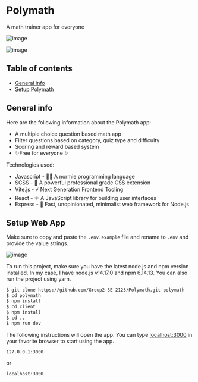 # Polymath

A math trainer app for everyone

![image](https://user-images.githubusercontent.com/49836841/150129856-63b6c58d-4e38-4e88-9b68-1411179f54db.png)

![image](https://user-images.githubusercontent.com/49836841/150130011-8f3551d1-7c7b-4a8f-a45e-710948225ace.png)

## Table of contents

- [General info](#general-info)
- [Setup Polymath](#setup-web-app)

## General info

Here are the following information about the Polymath app:

- A multiple choice question based math app
- Filter questions based on category, quiz type and difficulty
- Scoring and reward based system
- ✨Free for everyone ✨

Technologies used:

- Javascript - 👨‍💻 A normie programming language
- SCSS - 💅 A powerful professional grade CSS extension
- Vite.js - ⚡ Next Generation Frontend Tooling
- React - ⚛️ A JavaScript library for building user interfaces
- Express - 💨 Fast, unopinionated, minimalist web framework for Node.js

## Setup Web App

Make sure to copy and paste the `.env.example` file and rename to `.env` and provide the value strings.

![image](https://user-images.githubusercontent.com/49836841/150133495-65061595-47d3-4656-a058-e77d62f288e0.png)

To run this project, make sure you have the latest node.js and npm version installed. In my case, I have node.js v14.17.0 and npm 6.14.13.
You can also run the project using yarn.

```sh
$ git clone https://github.com/Group2-SE-2123/Polymath.git polymath
$ cd polymath
$ npm install
$ cd client
$ npm install
$ cd ..
$ npm run dev
```

The following instructions will open the app. You can type [localhost:3000](localhost.3000) in your favorite browser to start using the app.

```sh
127.0.0.1:3000
```

or

```sh
localhost:3000
```
